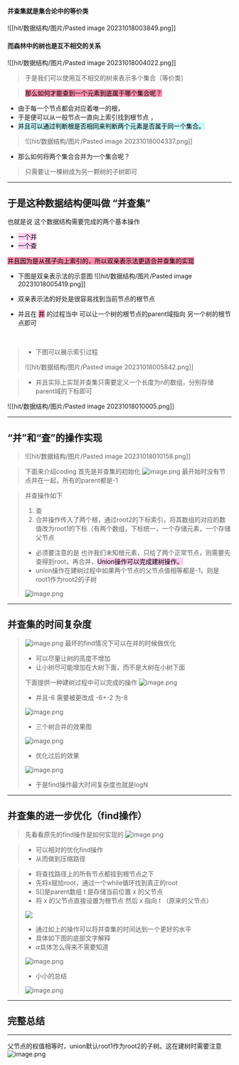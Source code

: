 
#### 并查集就是集合论中的等价类
![[hit/数据结构/图片/Pasted image 20231018003849.png]]

#### 而森林中的树也是互不相交的关系
![[hit/数据结构/图片/Pasted image 20231018004022.png]]

>于是我们可以使用互不相交的树来表示多个集合（等价类）

> <mark style="background: #FF5582A6;">那么如何才能查到一个元素到底属于哪个集合呢？</mark>

- 由于每一个节点都会对应着唯一的根，
- 于是便可以从一般节点一直向上索引找到根节点 ，
- <mark style="background: #ABF7F7A6;">并且可以通过判断根是否相同来判断两个元素是否属于同一个集合。</mark>
> ![[hit/数据结构/图片/Pasted image 20231018004337.png]]


- 那么如何将两个集合合并为一个集合呢？
>只需要让一棵树成为另一颗树的子树即可

---



于是这种数据结构便叫做  “并查集”
--------
也就是说 这个数据结构需要完成的两个基本操作
- <mark style="background: #FFB8EBA6;">一个并</mark>
- <mark style="background: #FFB8EBA6;">一个查</mark>

<mark style="background: #FF5582A6;">并且因为是从孩子向上索引的，所以双亲表示法更适合并查集的实现</mark>

- 下图是双亲表示法的示意图
![[hit/数据结构/图片/Pasted image 20231018005419.png]]

- 双亲表示法的好处是很容易找到当前节点的根节点
- 并且在 <mark style="background: #FF5582A6;">并</mark> 的过程当中 可以让一个树的根节点的parent域指向 另一个树的根节点即可
<br>

>- 下图可以展示索引过程
>
>![[hit/数据结构/图片/Pasted image 20231018005842.png]]

> - 并且实际上实现并查集只需要定义一个长度为n的数组，分别存储parent域的下标即可
> 
 ![[hit/数据结构/图片/Pasted image 20231018010005.png]]

---
“并”和“查”的操作实现
---
>![[hit/数据结构/图片/Pasted image 20231018010158.png]]

>下面来介绍coding
>首先是并查集的初始化
>![image.png](https://s2.loli.net/2023/10/18/Ck4G2hDr8FaWXc3.png)
>最开始时没有节点并在一起，所有的parent都是-1


>并查操作如下
>1. 查
>2. 合并操作传入了两个根，通过root2的下标索引，将其数组的对应的数值改为root1的下标（有两个数组，下标统一，一个存储元素，一个存储父节点
>- 必须要注意的是 也许我们未知根元素，只给了两个正常节点，则需要先查得到root，再合并，<mark style="background: #FFB8EBA6;">Union操作可以完成建树操作。</mark>
>- union操作在建树过程中如果两个节点的父节点值相等都是-1，则是root1作为root2的子树
>
>![image.png](https://s2.loli.net/2023/10/18/1ML3nPT2AWdcZQw.png)

---
并查集的时间复杂度
---
>![image.png](https://s2.loli.net/2023/10/18/VsX3O2duTRioIWv.png)
>最坏的find情况下可以在并的时候做优化
>- 可以尽量让树的高度不增加
>- 让小树尽可能增加在大树下面，而不是大树在小树下面
>
>下面提供一种建树过程中可以完成的操作
>![image.png](https://s2.loli.net/2023/10/18/hT8lnt6HXfzmO4N.png)
>- 并且-6 需要被更改成 -6+-2  为-8
>
>![image.png](https://s2.loli.net/2023/10/18/7owsVQCet6EnF2H.png)
>
>- 三个树合并的效果图
>
>![image.png](https://s2.loli.net/2023/10/18/Kf9zCZlQEpw6hNn.png)
>
>- 优化过后的效果
>
>![image.png](https://s2.loli.net/2023/10/18/3Bsqn5AOiCveJlL.png)
>- 于是find操作最大时间复杂度也就是logN


---
并查集的进一步优化（find操作）
---
>先看看原先的find操作是如何实现的
>![image.png](https://s2.loli.net/2023/10/19/tP8HA6J5CTWEhKB.png)


>- 可以相对的优化find操作 
>- 从而做到压缩路径

>- 将查找路径上的所有节点都挂到根节点之下
>- 先将x赋给root，通过一个while循环找到真正的root
>- S[]是parent数组  t 是存储当前位置 x 的父节点 
>- 将 x 的父节点直接设置为根节点 然后 x 指向 t （原来的父节点）
>
>![](https://s2.loli.net/2023/10/19/ECqAUmbgu5DcdSV.png)
>
>- 通过如上的操作可以将并查集的时间达到一个更好的水平
>- 具体如下图的底部文字解释
>- $\alpha$具体怎么得来不需要知道
>
>![image.png](https://s2.loli.net/2023/10/19/Lut3mwVpJb2NCzF.png)
>
>- 小小的总结
>
>![image.png](https://s2.loli.net/2023/10/19/ysHASuRhzO18nDq.png)

---
 完整总结
---
---
父节点的权值相等时，union默认root1作为root2的子树。这在建树时需要注意
![image.png](https://s2.loli.net/2023/10/19/fgDCazTHA8EqoM2.png)








 
